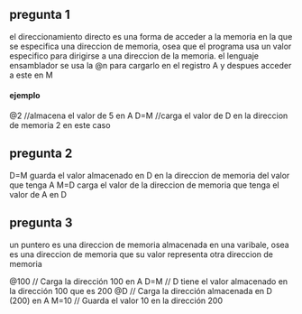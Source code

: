 ## pregunta 1
el direccionamiento directo es una forma de acceder a la memoria en la que se especifica una direccion de memoria, osea que el programa usa un valor especifico para dirigirse a una direccion de la memoria.
el lenguaje ensamblador se usa la @n para cargarlo en el registro A y despues acceder a este en M

#### ejemplo
@2 //almacena el valor de 5 en A
D=M //carga el valor de D en la direccion de memoria 2 en este caso

## pregunta 2
D=M guarda el valor almacenado en D en la direccion de memoria del valor que tenga A
M=D carga el valor de la direccion de memoria que tenga el valor de A en D

## pregunta 3
un puntero es una direccion de memoria almacenada en una varibale, osea es una direccion de memoria que su valor representa otra direccion de memoria 

@100  // Carga la dirección 100 en A
D=M   // D tiene el valor almacenado en la dirección 100 que es 200
@D    // Carga la dirección almacenada en D (200) en A
M=10  // Guarda el valor 10 en la dirección 200
